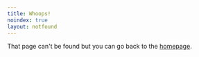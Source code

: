 ```yaml
---
title: Whoops!
noindex: true
layout: notfound
---
```


That page can't be found but you can go back to the [homepage](/).
